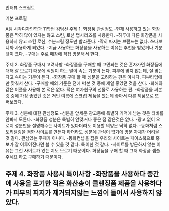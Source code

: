 인터뷰 스크립트

기본 프로필

 A팀 시각디자인학과 11학번 김범선
주제 1. 화장품 관심정도
-현재 사용하고 있는 화장품은 딱히 많이 있지는 않고 스킨, 로션 랩시리즈를 사용한다.
-하루에 다른 화장품을 사용하지 않고 스킨 로션, 수분크림 정도만 발라준다.
-딱히 따지는 브랜드는 없다. 쓰다보니까 사용하게 되었다.
-지금 사용하는 화장품을 사용하는 이유는 추천을 받았거나 기분탓이 크다.
-구매는 주로 매장에 직접 방문해서 한다.



주제 2. 화장품 구매시 고려사항
-화장품을 구매할 때 고민되는 것은 혼자가면 화장품에 대해 잘 모르기 때문에 직원이 하는 말이 속는 기분이 든다.
 피부에 맞지 않는데, 잘 맞는다고 속이는 기분이 든다.
-화장품 구매 할 때 성분을 고려하는 편은 아니다. 피부타입에만 맞춰서 산다.
-구매할 때의 기준은 전에 써본 것 중에 제일 좋았던 것을 산다.
-화해와 같은 어플을 사용해 본 적은 없다. 팩은 여자친구의 선물로 사용하는 편.
-화장품을 써본 것 중에 가장 좋았던 것은 저번 여름에 스크럽 제품을 썼는데 좋아서 다른 제품으로 또 써보았다.


주제 3. 성분에 대한 관심정도
-성분을 앞세운 광고중에 특별히 기억에 남는 것은 티비를 안봐서 모른다.
-화장품 성분은 특별히 안맞거나 좋은 점 같은것은 없다.
-광고 없이 오로지 성분만을 설명해주는 사이트가 있다더라도 이용할 의양은 딱히 없다.
-동화처럼 스토리텔링을 겸한 사이트를 만든다 하더라도 성분에 관심이 없기에 방문 자체가 어려울 것 같다. 관심있는 주제가 아니다.
-동화컨셉을 잡은 우리의 사이트는 페이스북으로 홍보가 잘 이루어진다면 볼 수 있을 것 같다. 특이한 것 같다.
-사이트를 방문하지 않는 이유는 그런 사이트가 있는 지도 모르기 때문이다. 화장품을 구매 할 때 그저 화장품 샘플 주세요 하고 구매하기 때문이다.

주제 4. 화장품 사용시 특이사항
-화장품을 사용하다 중간에 사용을 포기한 적은 화산송이 클렌징폼 제품을 사용하다가 피부의 피지가 제거되지않는 느낌이 들어서 사용하지 않았다.
-